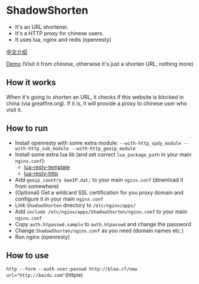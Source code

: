 # ShadowShorten

- It's an URL shortener.
- It's a HTTP proxy for chinese users.
- It uses lua, nginx and redis (openresty)

[中文介绍](http://blog.blahgeek.com/ShadowShorten/)

[Demo](http://blaa.cf/4djtgp6c) (Visit it from chinese, otherwise it's just a shorten URL, nothing more)

## How it works

When it's going to shorten an URL, it checks if this website is blocked in china (via greatfire.org). If it is, it will provide a proxy to chinese user who visit it.

## How to run

- Install openresty with some extra module: `--with-http_spdy_module --with-http_sub_module --with-http_geoip_module`
- Install some extra lua lib (and set correct `lua_package_path` in your main `nginx.conf`):
  - [lua-resty-template](https://github.com/bungle/lua-resty-template)
  - [lua-resty-http](https://github.com/pintsized/lua-resty-http)
- Add `geoip_country GeoIP.dat;` to your main `nginx.conf` (download it from somewhere)
- (Optional) Get a wildcard SSL certification for you proxy domain and configure it in your main `nginx.conf`
- Link `ShadowShorten` directory to `/etc/nginx/apps/`
- Add `include /etc/nginx/apps/ShadowShorten/nginx.conf` to your main `nginx.conf`
- Copy `auth.htpasswd.sample` to `auth.htpasswd` and change the password
- Change `ShadowShorten/nginx.conf` as you need (domain names etc.)
- Run nginx (openresty)

## How to use

`http --form --auth user:passwd http://blaa.cf/new url="http://baidu.com"`(httpie)
